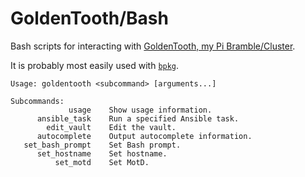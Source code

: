 # GoldenTooth/Bash

Bash scripts for interacting with [GoldenTooth, my Pi Bramble/Cluster](https://github.com/goldentooth/).

It is probably most easily used with [`bpkg`](https://github.com/bpkg/bpkg).

```
Usage: goldentooth <subcommand> [arguments...]

Subcommands: 
             usage    Show usage information.
      ansible_task    Run a specified Ansible task.
        edit_vault    Edit the vault.
      autocomplete    Output autocomplete information.
   set_bash_prompt    Set Bash prompt.
      set_hostname    Set hostname.
          set_motd    Set MotD.
```
